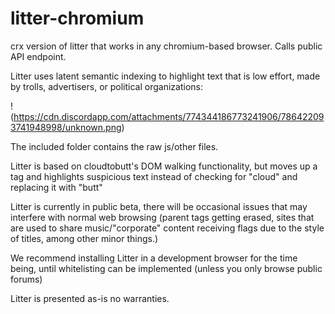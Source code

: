 # litter-chromium
crx version of litter that works in any chromium-based browser. Calls public API endpoint.

Litter uses latent semantic indexing to highlight text that is low effort, made by trolls, advertisers, or political organizations:

!(https://cdn.discordapp.com/attachments/774344186773241906/786422093741948998/unknown.png)

The included folder contains the raw js/other files.

Litter is based on cloudtobutt's DOM walking functionality, but moves up a tag and highlights suspicious text instead of checking for "cloud" and replacing it with "butt"

Litter is currently in public beta, there will be occasional issues that may interfere with normal web browsing (parent tags getting erased, sites that are used to share music/"corporate" content receiving flags due to the style of titles, among other minor things.)

We recommend installing Litter in a development browser for the time being, until whitelisting can be implemented (unless you only browse public forums)

Litter is presented as-is no warranties.
